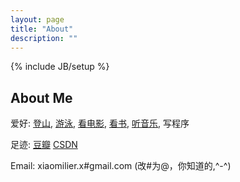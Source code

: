 ```yaml
---
layout: page
title: "About"
description: ""
---
```

{% include JB/setup %}

## About Me ##


<p><span>爱好: </span>
	<span>
	<a href="#">登山</a>,
	<a href="http://bbs.chinaswim.com/forum.php">游泳</a>,
	<a href="http://movie.douban.com">看电影</a>,
	<a href="http://book.zi5.me/">看书</a>,
	<a href="http://www.xiami.com/">听音乐</a>, 写程序
	</span>
</p>
<p><span>足迹: </span>
	<a href="http://www.douban.com/people/xdutaotao">豆瓣</a>
	<a href="http://blog.csdn.net/katadoc360">CSDN</a>
</p>
<p><span>Email: xiaomilier.x#gmail.com (改#为@，你知道的,^-^)</span>
</p>
